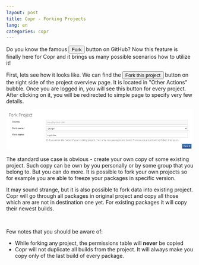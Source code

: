 ```yaml
---
layout: post
title: Copr - Forking Projects
lang: en
categories: copr
---
```


Do you know the famous <button class="btn btn-default btn-xs"><i class="fa fa-code-fork"></i> Fork</button> button on GitHub? Now this feature is finally here for Copr and it brings us many possible scenarios how to utilize it!

First, lets see how it looks like. We can find the <button class="btn btn-default btn-xs"><i class="fa fa-code-fork"></i> Fork this project</button> button on the right side of the project overview page. It is located in "Other Actions" bubble. Once you are logged in, you will see this button for every project. After clicking on it, you will be redirected to simple page to specify very few details.

![Specify how to fork the project](/files/img/copr-fork-form.png)

The standard use case is obvious - create your own copy of some existing project. Such copy can be own by you personally or by some group that you belong to. But you can do more. It is possible to fork your own projects so for example you are able to freeze your packages in specific version.

It may sound strange, but it is also possible to fork data into existing project. Copr will go through all packages in original project and copy all those which are are not in destination one yet. For existing packages it will copy their newest builds.

<br>

Few notes that you should be aware of:

- While forking any project, the permissions table will **never** be copied
- Copr will not duplicate all builds from the project. It will always make you copy only of the last build of every package.
